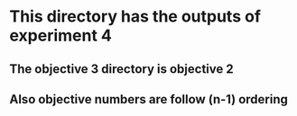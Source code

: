 # This directory has the outputs of experiment 4
## The objective 3 directory is objective 2
## Also objective numbers are follow (n-1) ordering
